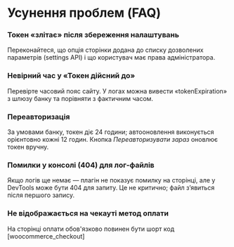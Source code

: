 # Усунення проблем (FAQ)

### Токен «злітає» після збереження налаштувань

Переконайтеся, що опція сторінки додана до списку дозволених параметрів (settings API) і що користувач має права адміністратора.

### Невірний час у «Токен дійсний до»

Перевірте часовий пояс сайту. У логах можна вивести «tokenExpiration» з шлюзу банку та порівняти з фактичним часом.

### Переавторизація

За умовами банку, токен діє 24 години; автооновлення виконується орієнтовно кожні 12 годин. Кнопка _Переавторизувати зараз_ оновлює токен вручну.

### Помилки у консолі (404) для лог‑файлів

Якщо логів ще немає — плагін не показує помилку на сторінці, але у DevTools може бути 404 для запиту. Це не критично; файл зʼявиться після першого запису.

### Не відображається на чекауті метод оплати

На сторінці оплати обов'язково повинен бути шорт код \[woocommerce\_checkout]
